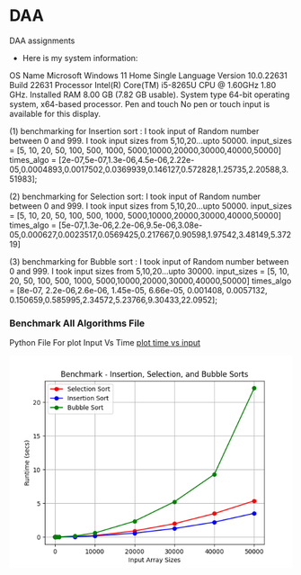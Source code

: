 # DAA
DAA assignments

 * Here is my system information:

OS Name	Microsoft Windows 11 Home Single Language
Version	10.0.22631 Build 22631
Processor	Intel(R) Core(TM) i5-8265U CPU @ 1.60GHz   1.80 GHz.
Installed RAM	8.00 GB (7.82 GB usable).
System type	64-bit operating system, x64-based processor.
Pen and touch	No pen or touch input is available for this display.


(1) benchmarking for Insertion sort :
 I took input of Random number between 0 and 999.
 I took input sizes from 5,10,20...upto 50000.
input_sizes = [5, 10, 20, 50, 100, 500, 1000, 5000,10000,20000,30000,40000,50000]
times_algo = [2e-07,5e-07,1.3e-06,4.5e-06,2.22e-05,0.0004893,0.0017502,0.0369939,0.146127,0.572828,1.25735,2.20588,3.51983];

(2)
benchmarking for Selection sort:
I took input of Random number between 0 and 999.
I took input sizes from 5,10,20...upto 50000.
input_sizes = [5, 10, 20, 50, 100, 500, 1000, 5000,10000,20000,30000,40000,50000]
times_algo = [5e-07,1.3e-06,2.2e-06,9.5e-06,3.08e-05,0.000627,0.0023517,0.0569425,0.217667,0.90598,1.97542,3.48149,5.37219]

(3)
benchmarking for Bubble sort :
I took input of Random number between 0 and 999.
I took input sizes from 5,10,20...upto 30000.
input_sizes = [5, 10, 20, 50, 100, 500, 1000, 5000,10000,20000,30000,40000,50000]
times_algo = [8e-07, 2.2e-06,2.6e-06, 1.45e-05, 6.66e-05, 0.001408, 0.0057132, 0.150659,0.585995,2.34572,5.23766,9.30433,22.0952];



### Benchmark All Algorithms File
Python File For plot Input Vs Time
[plot time vs input](plot_time_vs_input.ipynb)

![benchmark_sorting_algorithms](benchmark_sorting_algorithms.png)
